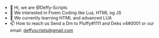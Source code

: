 - 👋 Hi, we are @Deffy-Scripts
- 👀 We interested in Fivem Coding like Lua, HTML og JS
- 🌱 We currently learning HTML and advanced LUA
- 📫 How to reach us Send a Dm to Pluffy#1111 and Deks v4#0001 or our email: deffyscripts@gmail.com

<!---
Deffy-Scripts/Deffy-Scripts is a ✨ special ✨ repository because its `README.md` (this file) appears on your GitHub profile.
You can click the Preview link to take a look at your changes.
--->
